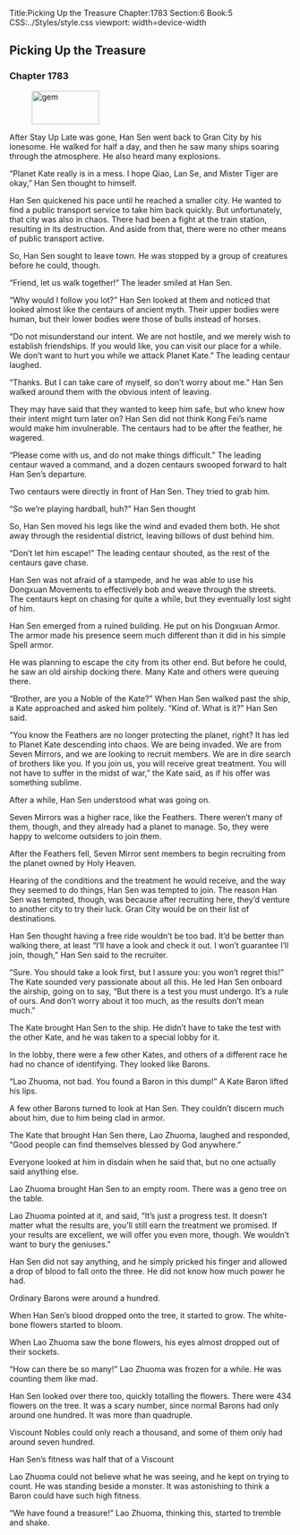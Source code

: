 Title:Picking Up the Treasure 
Chapter:1783 
Section:6 
Book:5 
CSS:../Styles/style.css 
viewport: width=device-width
  
## Picking Up the Treasure
### Chapter 1783
  
<figure>
	<img src="../Images/gem.gif" alt="gem" id="gem" width="120" height="60" />
</figure>
  

  
After Stay Up Late was gone, Han Sen went back to Gran City by his lonesome. He walked for half a day, and then he saw many ships soaring through the atmosphere. He also heard many explosions.

“Planet Kate really is in a mess. I hope Qiao, Lan Se, and Mister Tiger are okay,” Han Sen thought to himself.

Han Sen quickened his pace until he reached a smaller city. He wanted to find a public transport service to take him back quickly. But unfortunately, that city was also in chaos. There had been a fight at the train station, resulting in its destruction. And aside from that, there were no other means of public transport active.

So, Han Sen sought to leave town. He was stopped by a group of creatures before he could, though.

“Friend, let us walk together!” The leader smiled at Han Sen.

“Why would I follow you lot?” Han Sen looked at them and noticed that looked almost like the centaurs of ancient myth. Their upper bodies were human, but their lower bodies were those of bulls instead of horses.

“Do not misunderstand our intent. We are not hostile, and we merely wish to establish friendships. If you would like, you can visit our place for a while. We don’t want to hurt you while we attack Planet Kate.” The leading centaur laughed.

“Thanks. But I can take care of myself, so don’t worry about me.” Han Sen walked around them with the obvious intent of leaving.

They may have said that they wanted to keep him safe, but who knew how their intent might turn later on? Han Sen did not think Kong Fei’s name would make him invulnerable. The centaurs had to be after the feather, he wagered.

“Please come with us, and do not make things difficult.” The leading centaur waved a command, and a dozen centaurs swooped forward to halt Han Sen’s departure.

Two centaurs were directly in front of Han Sen. They tried to grab him.

“So we’re playing hardball, huh?” Han Sen thought

So, Han Sen moved his legs like the wind and evaded them both. He shot away through the residential district, leaving billows of dust behind him.

“Don’t let him escape!” The leading centaur shouted, as the rest of the centaurs gave chase.

Han Sen was not afraid of a stampede, and he was able to use his Dongxuan Movements to effectively bob and weave through the streets. The centaurs kept on chasing for quite a while, but they eventually lost sight of him.

Han Sen emerged from a ruined building. He put on his Dongxuan Armor. The armor made his presence seem much different than it did in his simple Spell armor.

He was planning to escape the city from its other end. But before he could, he saw an old airship docking there. Many Kate and others were queuing there.

“Brother, are you a Noble of the Kate?” When Han Sen walked past the ship, a Kate approached and asked him politely. “Kind of. What is it?” Han Sen said.

“You know the Feathers are no longer protecting the planet, right? It has led to Planet Kate descending into chaos. We are being invaded. We are from Seven Mirrors, and we are looking to recruit members. We are in dire search of brothers like you. If you join us, you will receive great treatment. You will not have to suffer in the midst of war,” the Kate said, as if his offer was something sublime.

After a while, Han Sen understood what was going on.

Seven Mirrors was a higher race, like the Feathers. There weren’t many of them, though, and they already had a planet to manage. So, they were happy to welcome outsiders to join them.

After the Feathers fell, Seven Mirror sent members to begin recruiting from the planet owned by Holy Heaven.

Hearing of the conditions and the treatment he would receive, and the way they seemed to do things, Han Sen was tempted to join. The reason Han Sen was tempted, though, was because after recruiting here, they’d venture to another city to try their luck. Gran City would be on their list of destinations.

Han Sen thought having a free ride wouldn’t be too bad. It’d be better than walking there, at least “I’ll have a look and check it out. I won’t guarantee I’ll join, though,” Han Sen said to the recruiter.

“Sure. You should take a look first, but I assure you: you won’t regret this!” The Kate sounded very passionate about all this. He led Han Sen onboard the airship, going on to say, “But there is a test you must undergo. It’s a rule of ours. And don’t worry about it too much, as the results don’t mean much.”

The Kate brought Han Sen to the ship. He didn’t have to take the test with the other Kate, and he was taken to a special lobby for it.

In the lobby, there were a few other Kates, and others of a different race he had no chance of identifying. They looked like Barons.

“Lao Zhuoma, not bad. You found a Baron in this dump!” A Kate Baron lifted his lips.

A few other Barons turned to look at Han Sen. They couldn’t discern much about him, due to him being clad in armor.

The Kate that brought Han Sen there, Lao Zhuoma, laughed and responded, “Good people can find themselves blessed by God anywhere.”

Everyone looked at him in disdain when he said that, but no one actually said anything else.

Lao Zhuoma brought Han Sen to an empty room. There was a geno tree on the table.

Lao Zhuoma pointed at it, and said, “It’s just a progress test. It doesn’t matter what the results are, you’ll still earn the treatment we promised. If your results are excellent, we will offer you even more, though. We wouldn’t want to bury the geniuses.”

Han Sen did not say anything, and he simply pricked his finger and allowed a drop of blood to fall onto the three. He did not know how much power he had.

Ordinary Barons were around a hundred.

When Han Sen’s blood dropped onto the tree, it started to grow. The white-bone flowers started to bloom.

When Lao Zhuoma saw the bone flowers, his eyes almost dropped out of their sockets.

“How can there be so many!” Lao Zhuoma was frozen for a while. He was counting them like mad.

Han Sen looked over there too, quickly totalling the flowers. There were 434 flowers on the tree. It was a scary number, since normal Barons had only around one hundred. It was more than quadruple.

Viscount Nobles could only reach a thousand, and some of them only had around seven hundred.

Han Sen’s fitness was half that of a Viscount

Lao Zhuoma could not believe what he was seeing, and he kept on trying to count. He was standing beside a monster. It was astonishing to think a Baron could have such high fitness.

“We have found a treasure!” Lao Zhuoma, thinking this, started to tremble and shake.